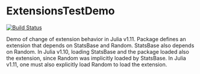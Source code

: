 # ExtensionsTestDemo

[![Build Status](https://github.com/sethaxen/ExtensionsTestDemo.jl/actions/workflows/CI.yml/badge.svg?branch=main)](https://github.com/sethaxen/ExtensionsTestDemo.jl/actions/workflows/CI.yml?query=branch%3Amain)

Demo of change of extension behavior in Julia v1.11.
Package defines an extension that depends on StatsBase and Random.
StatsBase also depends on Random.
In Julia v1.10, loading StatsBase and the package loaded also the extension, since Random was implicitly loaded by StatsBase.
In Julia v1.11, one must also explicitly load Random to load the extension.